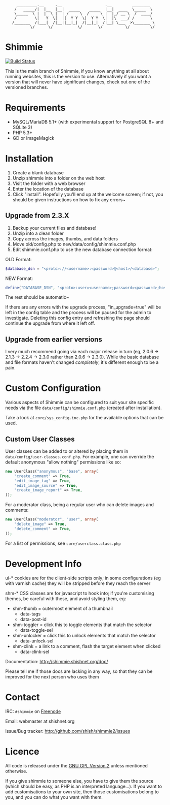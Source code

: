 ```
     _________.__     .__                   .__         ________   
    /   _____/|  |__  |__|  _____    _____  |__|  ____  \_____  \  
    \_____  \ |  |  \ |  | /     \  /     \ |  |_/ __ \  /  ____/  
    /        \|   Y  \|  ||  Y Y  \|  Y Y  \|  |\  ___/ /       \  
   /_______  /|___|  /|__||__|_|  /|__|_|  /|__| \___  >\_______ \ 
           \/      \/           \/       \/          \/         \/
```

Shimmie
=======

[![Build Status](https://travis-ci.org/shish/shimmie2.svg?branch=master)](https://travis-ci.org/shish/shimmie2)

This is the main branch of Shimmie, if you know anything at all about
running websites, this is the version to use. Alternatively if you want
a version that will never have significant changes, check out one of the
versioned branches.


Requirements
============

- MySQL/MariaDB 5.1+ (with experimental support for PostgreSQL 8+ and SQLite 3)
- PHP 5.3+
- GD or ImageMagick


Installation
============

1. Create a blank database
2. Unzip shimmie into a folder on the web host
3. Visit the folder with a web browser
4. Enter the location of the database
5. Click "install". Hopefully you'll end up at the welcome screen; if
   not, you should be given instructions on how to fix any errors~


Upgrade from 2.3.X
------------------

1. Backup your current files and database!
2. Unzip into a clean folder
3. Copy across the images, thumbs, and data folders
4. Move old/config.php to new/data/config/shimmie.conf.php
5. Edit shimmie.conf.php to use the new database connection format:

 OLD Format:
```php
$database_dsn = "<proto>://<username>:<password>@<host>/<database>";
```

 NEW Format:
```php
define("DATABASE_DSN", "<proto>:user=<username>;password=<password>;host=<host>;dbname=<database>");
```

The rest should be automatic~

If there are any errors with the upgrade process, "in_upgrade=true" will
be left in the config table and the process will be paused for the admin
to investigate. Deleting this config entry and refreshing the page should
continue the upgrade from where it left off.


Upgrade from earlier versions
-----------------------------

I very much recommend going via each major release in turn (eg, 2.0.6
-> 2.1.3 -> 2.2.4 -> 2.3.0 rather than 2.0.6 -> 2.3.0). While the basic
database and file formats haven't changed *completely*, it's different
enough to be a pain.


Custom Configuration
====================

Various aspects of Shimmie can be configured to suit your site specific needs
via the file `data/config/shimmie.conf.php` (created after installation).

Take a look at `core/sys_config.inc.php` for the available options that can
be used.


Custom User Classes
-------------------

User classes can be added to or altered by placing them in
`data/config/user-classes.conf.php`. For example, one can override the
default anonymous "allow nothing" permissions like so:

```php
new UserClass("anonymous", "base", array(
	"create_comment" => True,
	"edit_image_tag" => True,
	"edit_image_source" => True,
	"create_image_report" => True,
));
```

For a moderator class, being a regular user who can delete images and
comments:

```php
new UserClass("moderator", "user", array(
	"delete_image" => True,
	"delete_comment" => True,
));
```

For a list of permissions, see `core/userclass.class.php`


Development Info
================

ui-* cookies are for the client-side scripts only; in some configurations
(eg with varnish cache) they will be stripped before they reach the server

shm-* CSS classes are for javascript to hook into; if you're customising
themes, be careful with these, and avoid styling them, eg:

- shm-thumb = outermost element of a thumbnail
   * data-tags
   * data-post-id
- shm-toggler = click this to toggle elements that match the selector
  * data-toggle-sel
- shm-unlocker = click this to unlock elements that match the selector
  * data-unlock-sel
- shm-clink = a link to a comment, flash the target element when clicked
  * data-clink-sel

Documentation: http://shimmie.shishnet.org/doc/

Please tell me if those docs are lacking in any way, so that they can be
improved for the next person who uses them


Contact
=======

IRC: `#shimmie` on [Freenode](irc.freenode.net)

Email: webmaster at shishnet.org

Issue/Bug tracker: http://github.com/shish/shimmie2/issues


Licence
=======

All code is released under the [GNU GPL Version 2](http://www.gnu.org/licenses/gpl-2.0.html) unless mentioned otherwise.

If you give shimmie to someone else, you have to give them the source (which should be easy, as PHP
is an interpreted language...). If you want to add customisations to your own
site, then those customisations belong to you, and you can do what you want
with them.
